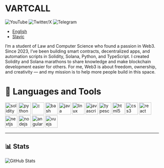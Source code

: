 <h1 >VARTCALL</h1>

<p>
  <a href="https://www.youtube.com/@vartcall" target="_blank" style="text-decoration:none;">
    <img src="https://img.shields.io/badge/YouTube-FF0000?style=flat-square&logo=youtube&logoColor=white" alt="YouTube"/>
  </a>
  <a href="https://x.com/vartcall" target="_blank" style="text-decoration:none;">
    <img src="https://img.shields.io/badge/X-000000?style=flat-square&logo=x&logoColor=white" alt="Twitter/X"/>
  </a>
  <a href="https://t.me/code_vartcall" target="_blank" style="text-decoration:none;">
    <img src="https://img.shields.io/badge/Telegram-229ED9?style=flat-square&logo=telegram&logoColor=white" alt="Telegram"/>
  </a>
</p>

- [English](https://github.com/vartcall/vartcall/tree/main/docs/english)
- [Slavic](https://github.com/vartcall/vartcall/tree/main/docs/slavic)

I’m a student of Law and Computer Science who found a passion in Web3. Since 2023, I’ve been building smart contracts, decentralized apps, and automation scripts in Solidity, Solana, Python, and TypeScript. I created Solidity and Solana marathons to share knowledge and make blockchain development easier for others. For me, Web3 is about freedom, ownership, and creativity — and my mission is to help more people build in this space.

# 📖 Languages and Tools

<p align="left">
  <img src="https://cdn.jsdelivr.net/gh/devicons/devicon/icons/solidity/solidity-original.svg" alt="solidity" width="40" height="40"/>
  <img src="https://cdn.jsdelivr.net/gh/devicons/devicon/icons/python/python-original.svg" alt="python" width="40" height="40"/>
  <img src="https://cdn.jsdelivr.net/gh/devicons/devicon/icons/c/c-original.svg" alt="c" width="40" height="40"/>
  <img src="https://cdn.jsdelivr.net/gh/devicons/devicon/icons/bash/bash-original.svg" alt="bash" width="40" height="40"/>
  <img src="https://cdn.jsdelivr.net/gh/devicons/devicon/icons/java/java-original.svg" alt="java" width="40" height="40"/>
  <img src="https://cdn.jsdelivr.net/gh/devicons/devicon/icons/linux/linux-original.svg" alt="linux" width="40" height="40"/>
  <img src="https://cdn.jsdelivr.net/gh/devicons/devicon/icons/javascript/javascript-original.svg" alt="javascript" width="40" height="40"/>
  <img src="https://cdn.jsdelivr.net/gh/devicons/devicon/icons/typescript/typescript-original.svg" alt="typescript" width="40" height="40"/>
  <img src="https://cdn.jsdelivr.net/gh/devicons/devicon/icons/html5/html5-original.svg" alt="html5" width="40" height="40"/>
  <img src="https://cdn.jsdelivr.net/gh/devicons/devicon/icons/css3/css3-original.svg" alt="css3" width="40" height="40"/>
  <img src="https://cdn.jsdelivr.net/gh/devicons/devicon/icons/react/react-original.svg" alt="react" width="40" height="40"/>
  <img src="https://cdn.jsdelivr.net/gh/devicons/devicon/icons/nextjs/nextjs-original.svg" alt="nextjs" width="40" height="40"/>
  <img src="https://cdn.jsdelivr.net/gh/devicons/devicon/icons/nodejs/nodejs-original.svg" alt="nodejs" width="40" height="40"/>
  <img src="https://cdn.jsdelivr.net/gh/devicons/devicon/icons/angularjs/angularjs-original.svg" alt="angular" width="40" height="40"/>
  <img src="https://cdn.jsdelivr.net/gh/devicons/devicon/icons/vuejs/vuejs-original.svg" alt="vuejs" width="40" height="40"/>
</p>

---

## 📊 Stats

![GitHub Stats](https://github-readme-stats.vercel.app/api?username=vartcall&show_icons=true&theme=radical)
